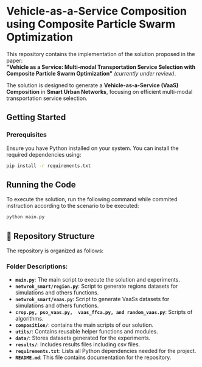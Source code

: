 # Vehicle-as-a-Service Composition using Composite Particle Swarm Optimization

This repository contains the implementation of the solution proposed in the paper:  
**"Vehicle as a Service: Multi-modal Transportation Service Selection with Composite Particle Swarm Optimization"** *(currently under review)*.

The solution is designed to generate a **Vehicle-as-a-Service (VaaS) Composition** in **Smart Urban Networks**, focusing on efficient multi-modal transportation service selection.

## Getting Started

### Prerequisites
Ensure you have Python installed on your system. You can install the required dependencies using:
```bash
pip install -r requirements.txt
```
## Running the Code

To execute the solution, run the following command while commited instruction according to the scenario to be executed:
```bash
python main.py
```

## 📂 Repository Structure

The repository is organized as follows:


### Folder Descriptions:
- **`main.py`**: The main script to execute the solution and experiments.
- **`netwrok_smart/region.py`**: Script to generate regions datasets for simulations and others functions.
- **`netwrok_smart/vaas.py`**: Script to generate VaaSs datasets for simulations and others functions.
- **`crop.py, pso_vaas.py,  vaas_ffca.py, and random_vaas.py`**: Scripts of algorithms.
- **`composition/`**: contains the main scripts of our solution. 
- **`utils/`**: Contains reusable helper functions and modules.
- **`data/`**: Stores datasets generated for the experiments.
- **`results/`**: Includes results files including csv files.
- **`requirements.txt`**: Lists all Python dependencies needed for the project.
- **`README.md`**: This file contains documentation for the repository.


